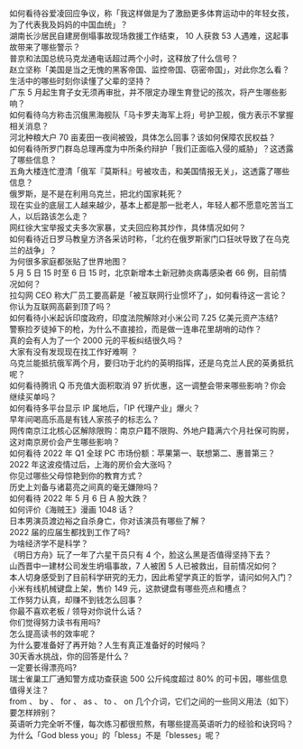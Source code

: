 如何看待谷爱凌回应争议，称「我这样做是为了激励更多体育运动中的年轻女孩，为了代表我及妈妈的中国血统」？  
湖南长沙居民自建房倒塌事故现场救援工作结束， 10 人获救 53 人遇难，这起事故带来了哪些警示？  
普京和法国总统马克龙通电话超过两个小时，这释放了什么信号？  
赵立坚称「美国是当之无愧的黑客帝国、监控帝国、窃密帝国」，对此你怎么看？  
生活中的哪些时刻你读懂了父辈的坚持？  
广东 5 月起生育子女无须再审批，并不限定办理生育登记的孩次，将产生哪些影响？  
如何看待乌方称击沉俄黑海舰队「马卡罗夫海军上将」号护卫舰，俄方表示不掌握相关消息？  
河北种粮大户 70 亩麦田一夜间被毁，具体怎么回事？该如何保障农民权益？  
如何看待所罗门群岛总理再度为中所条约辩护「我们正面临入侵的威胁」？这透露了哪些信息？  
五角大楼连忙澄清「俄军『莫斯科』号被攻击，和美国情报无关」，这透露了哪些信息？  
俄罗斯，是不是在利用乌克兰，把北约国家耗死？  
现在实业的底层工人越来越少，基本上都是那一批老人，年轻人都不愿意吃苦当工人，以后路该怎么走？  
网红徐大宝举报丈夫多次家暴，丈夫回应称其炒作，具体情况如何？  
如何看待近日罗马教皇方济各采访时称，「北约在俄罗斯家门口狂吠导致了在乌克兰的战争」？  
为何很多家庭都张贴了世界地图？  
5 月 5 日 15 时至 6 日 15 时，北京新增本土新冠肺炎病毒感染者 66 例，目前情况如何？  
拉勾网 CEO 称大厂员工要高薪是「被互联网行业惯坏了」，如何看待这一言论？你认为互联网高薪到顶了吗？  
如何看待小米起诉印度政府，印度法院解除对小米公司 7.25 亿美元资产冻结?  
警察捡歹徒掉下的枪，为什么不直接捡，而是做一连串花里胡哨的动作？  
真的会有人为了一个 2000 元的平板纠结很久吗？  
大家有没有发现现在找工作好难啊 ？  
乌克兰能抵抗俄军两个月，要归功于北约的英明指挥，还是乌克兰人民的英勇抵抗呢？  
如何看待腾讯 Q 币充值大面积取消 97 折优惠，这一调整会带来哪些影响？你会继续买单吗？  
如何看待多平台显示 IP 属地后，「IP 代理产业」爆火？  
早年间喝高乐高是有钱人家孩子的标志么？  
网传南京江北核心区解除限购：南京户籍不限购、外地户籍满六个月社保可购房，这对南京房价会产生哪些影响？  
如何看待 2022 年 Q1 全球 PC 市场份额：苹果第一、联想第二、惠普第三？  
2022 年这波疫情过后，上海的房价会大涨吗？  
你见过哪些父母惊艳到你的教育方式？  
历史上刘备与诸葛亮之间真的毫无嫌隙吗？  
如何看待 2022 年 5 月 6 日 A 股大跌？  
如何评价《海贼王》漫画 1048 话？  
日本男演员渡边裕之自杀身亡，你对该演员有哪些了解？  
2022 届的应届生都找到工作了吗?  
为啥经济学不是科学？  
《明日方舟》玩了一年了六星干员只有 4 个，脸这么黑是否值得坚持下去？  
山西晋中一建材公司发生坍塌事故，7 人被困 5 人已被救出，目前情况如何？  
本人切身感受到了目前科学研究的无力，因此希望学真正的哲学，请问如何入门？  
小米有线机械键盘上架，售价 149 元，这款键盘有哪些亮点和槽点？  
工作努力认真，却赚不到钱怎么回事？  
你最不喜欢老板 / 领导对你说什么话？  
你们觉得努力读书有用吗?  
怎么提高读书的效率呢？  
为什么要准备好了再开始？人生有真正准备好的时候吗？  
30天香水挑战，你的回答是什么？  
一定要长得漂亮吗?  
瑞士雀巢工厂通知警方成功查获逾 500 公斤纯度超过 80% 的可卡因，哪些信息值得关注？  
from 、 by 、 for 、 as 、 to 、 on 几个介词，它们之间的一些同义用法（如下）要怎样辨别？  
英语听力完全听不懂，每次练习都很煎熬，有哪些提高英语听力的经验和诀窍吗？  
为什么「God bless you」的「bless」不是「blesses」呢？  
